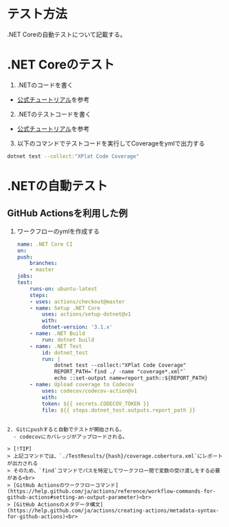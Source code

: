 # テスト方法
.NET Coreの自動テストについて記載する。

# .NET Coreのテスト
1. .NETのコードを書く
  - [公式チュートリアル](https://docs.microsoft.com/ja-jp/dotnet/core/tutorials/library-with-visual-studio-code)を参考
2. .NETのテストコードを書く
  - [公式チュートリアル](https://docs.microsoft.com/ja-jp/dotnet/core/tutorials/testing-library-with-visual-studio-code)を参考
3. 以下のコマンドでテストコードを実行してCoverageをymlで出力する

  ```bash
  dotnet test --collect:"XPlat Code Coverage"
  ```

# .NETの自動テスト
## GitHub Actionsを利用した例

1. ワークフローのymlを作成する

    ```bash:.github/workflows/*.yml
    name: .NET Core CI
    on:
    push:
        branches:
        - master
    jobs:
    test:
        runs-on: ubuntu-latest
        steps:
        - uses: actions/checkout@master
        - name: Setup .NET Core
            uses: actions/setup-dotnet@v1
            with:
            dotnet-version: '3.1.x'
        - name: .NET Build
            run: dotnet build 
        - name: .NET Test
            id: dotnet_test
            run: |
                dotnet test --collect:"XPlat Code Coverage"
                REPORT_PATH=`find ./ -name "coverage*.xml"`
                echo ::set-output name=report_path::${REPORT_PATH}
        - name: Upload coverage to Codecov
            uses: codecov/codecov-action@v1
            with:
            token: ${{ secrets.CODECOV_TOKEN }}
            file: ${{ steps.dotnet_test.outputs.report_path }}
```

2. Gitにpushすると自動でテストが開始される。
  - codecovにカバレッジがアップロードされる。

> [!TIP]
> 上記コマンドでは、`./TestResults/{hash}/coverage.cobertura.xml`にレポートが出力される
> そのため、`find`コマンドでパスを特定してワークフロー間で変数の受け渡しをする必要がある<br>
> [GitHub Actionsのワークフローコマンド](https://help.github.com/ja/actions/reference/workflow-commands-for-github-actions#setting-an-output-parameter)<br>
> [GitHub Actionsのメタデータ構文](https://help.github.com/ja/actions/creating-actions/metadata-syntax-for-github-actions)<br>